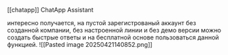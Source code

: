 [[chatapp]]
 ChatApp Assistant
 
 интересно получается, на пустой зарегистрованый аккаунт без созданной компании, без настроенной линии и без демо версии можно создать быстрые ответы и на бесплатной основе пользоваться данной функцией.
 ![[Pasted image 20250421140852.png]]
